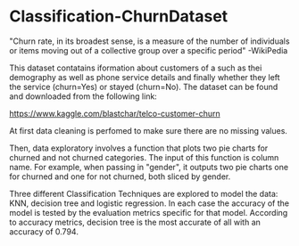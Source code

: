# Classification-ChurnDataset


"Churn rate, in its broadest sense, is a measure of the number of individuals or items moving out of a collective group over a specific period" -WikiPedia

This dataset contatains iformation about customers of a  such as thei demography as well as phone service details and finally whether they left the service (churn=Yes) or stayed (churn=No). The dataset can be found and downloaded from the following link:

https://www.kaggle.com/blastchar/telco-customer-churn

At first data cleaning is perfomed to make sure there are no missing values.

Then, data exploratory involves a function that plots two pie charts for churned and not churned categories. The input of this function is column name. For example, when passing in "gender", it outputs two pie charts one for churned and one for not churned, both sliced by gender.

Three different Classification Techniques are explored to model the data: KNN, decision tree and logistic regression. In each case the accuracy of the model is tested by the evaluation metrics specific for that model. According to accuracy metrics, decision tree is the most accurate of all with an accuracy of 0.794.
